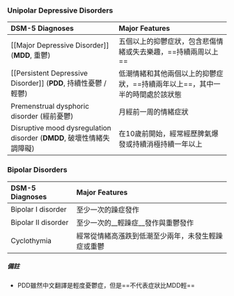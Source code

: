 ### Unipolar Depressive Disorders
DSM-5 Diagnoses |Major Features
:--|:--
[[Major Depressive Disorder]] (__MDD__, 重鬱)|五個以上的抑鬱症狀，包含悲傷情緒或失去樂趣，==持續兩周以上==
[[Persistent Depressive Disorder]] (__PDD__, 持續性憂鬱 / 輕鬱) | 低潮情緒和其他兩個以上的抑鬱症狀，==持續兩年以上==，其中一半的時間處於該狀態
Premenstrual dysphoric disorder (經前憂鬱)| 月經前一周的情緒症狀
Disruptive mood dysregulation disorder (__DMDD__, 破壞性情緒失調障礙) |在10歲前開始，經常經歷脾氣爆發或持續消極持續一年以上

### Bipolar Disorders
DSM-5 Diagnoses |Major Features
:--|:--
Bipolar I disorder | 至少一次的躁症發作 
Bipolar II disorder | 至少一次的__輕躁症__發作與重鬱發作
Cyclothymia | 經常從情緒高漲跌到低潮至少兩年，未發生輕躁症或重鬱

##### 備註
- PDD雖然中文翻譯是輕度憂鬱症，但是==不代表症狀比MDD輕==